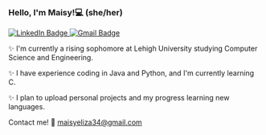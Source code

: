 ### Hello, I'm Maisy!💻 (she/her)

<div id="badges">
  <a href="https://www.linkedin.com/in/maisy-earl/">
    <img src="https://img.shields.io/badge/LinkedIn-blue?style=for-the-badge&logo=linkedin&logoColor=white" alt="LinkedIn Badge"/>
  </a>
  <a href="maisyeliza34@gmail.com">
    <img src="https://img.shields.io/badge/Gmail-red?style=for-the-badge&logo=gmail&logoColor=white" alt="Gmail Badge"/>
  </a>
</div>


✨ I'm currently a rising sophomore at Lehigh University studying Computer Science and Engineering.

✨ I have experience coding in Java and Python, and I'm currently learning C.

✨ I plan to upload personal projects and my progress learning new languages.

Contact me!
📧 maisyeliza34@gmail.com

